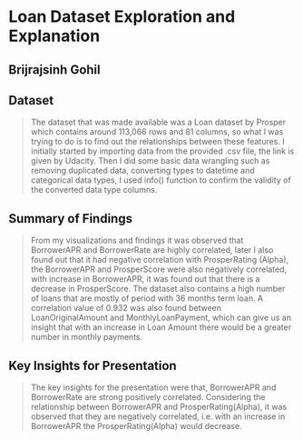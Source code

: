 # Loan Dataset Exploration and Explanation
## Brijrajsinh Gohil


## Dataset

> The dataset that was made available was a Loan dataset by Prosper which contains around 113,066 rows and 81 columns, so what I was trying to do is to find out the relationships between these features. I initially started by importing data from the provided .csv file, the link is given by Udacity. Then I did some basic data wrangling such as removing duplicated data, converting types to datetime and categorical data types, I used info() function to confirm the validity of the converted data type columns.


## Summary of Findings

> From my visualizations and findings it was observed that BorrowerAPR and BorrowerRate are highly correlated, later I also found out that it had negative correlation with ProsperRating (Alpha), the BorrowerAPR and ProsperScore were also negatively correlated, with increase in BorrowerAPR, it was found out that there is a decrease in ProsperScore. The dataset also contains a high number of loans that are mostly of period with 36 months term loan. A correlation value of 0.932 was also found between LoanOriginalAmount and MonthlyLoanPayment, which can give us an insight that with an increase in Loan Amount there would be a greater number in monthly payments.


## Key Insights for Presentation

> The key insights for the presentation were that, BorrowerAPR and BorrowerRate are strong positively correlated.
  Considering the relationship between BorrowerAPR and ProsperRating(Alpha), it was observed that they are negatively correlated, i.e. with an increase in BorrowerAPR the ProsperRating(Alpha) would decrease.